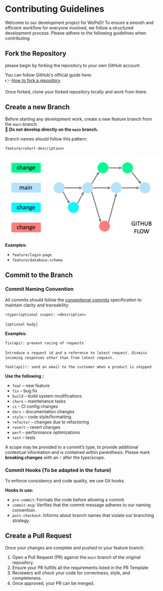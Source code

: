 
# Contributing Guidelines

Welcome to our development project for WoPeD! To ensure a smooth and efficient workflow for everyone involved, we follow a structured development process. Please adhere to the following guidelines when contributing.

## Fork the Repository

please begin by forking the repository to your own GitHub account.

You can follow GitHub's official guide here:  
👉 [How to fork a repository](https://docs.github.com/en/get-started/quickstart/fork-a-repo)

Once forked, clone your forked repository locally and work from there.

## Create a new Branch 

Before starting any development work, create a new feature branch from the `main` branch.  
🚫 **Do not develop directly on the `main` branch.**

Branch names should follow this pattern:

```
feature/<short-description>
```
![GitHub Flow Branching Strategy](GitHubFlow.png)
**Examples:**
- `feature/login-page`
- `feature/database-schema` 

## Commit to the Branch

### Commit Naming Convention

All commits should follow the [conventional commits](https://www.conventionalcommits.org/en/v1.0.0/) specification to maintain clarity and traceability:

```
<type>(optional scope): <description>

[optional body]
```

**Examples:**
```
fix(api): prevent racing of requests

Introduce a request id and a reference to latest request. Dismiss
incoming responses other than from latest request.
```
```
feat(api)!: send an email to the customer when a product is shipped
```

**Use the following <types>:**
- `feat` – new feature  
- `fix` – bug fix
- `build` – build system modifications
- `chore` – maintenance tasks
- `ci` – CI config changes
- `docs` – documentation changes
- `style` – code style/formatting
- `refactor` – changes due to refactoring
- `revert` – revert changes
- `perf` – performance optimizations
- `test` – tests

A scope may be provided to a commit’s type, to provide additional contextual information and is contained within parenthesis.
Please mark **breaking changes** with an `!` after the type/scope. 

### Commit Hooks (To be adapted in the future)

To enforce consistency and code quality, we use Git hooks.

**Hooks in use:**
- `pre-commit`: Formats the code before allowing a commit.  
- `commit-msg`: Verifies that the commit message adheres to our naming convention.
- `post-checkout`: Informs about branch names that violate our branching strategy.

## Create a Pull Request

Once your changes are complete and pushed to your feature branch:

1. Open a Pull Request (PR) against the `main` branch of the original repository.
2. Ensure your PR fulfills all the requirements listed in the PR Template
3. Reviewers will check your code for correctness, style, and completeness.
4. Once approved, your PR can be merged.
